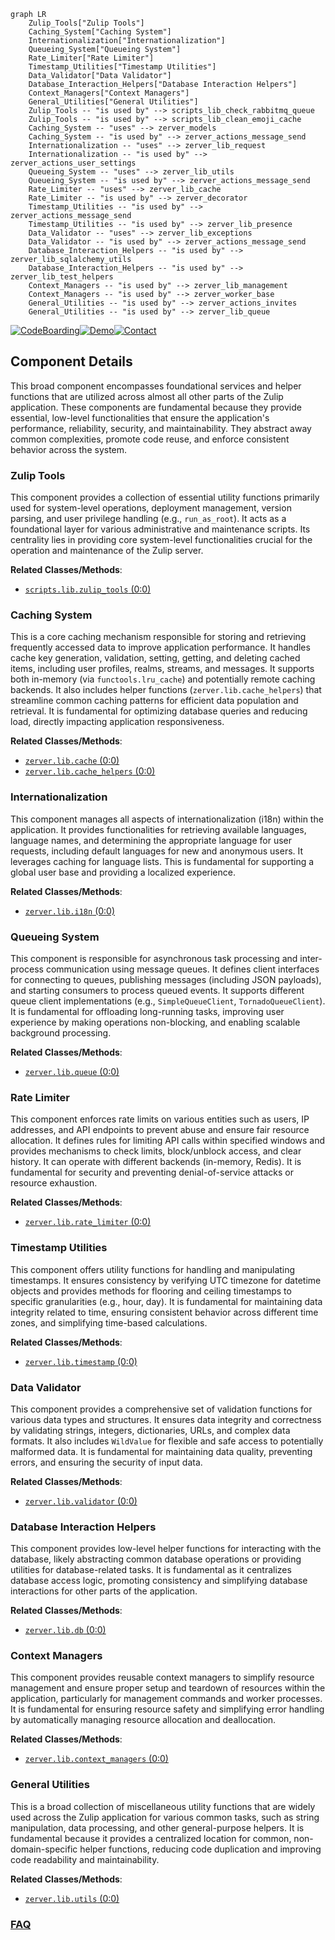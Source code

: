 ```mermaid
graph LR
    Zulip_Tools["Zulip Tools"]
    Caching_System["Caching System"]
    Internationalization["Internationalization"]
    Queueing_System["Queueing System"]
    Rate_Limiter["Rate Limiter"]
    Timestamp_Utilities["Timestamp Utilities"]
    Data_Validator["Data Validator"]
    Database_Interaction_Helpers["Database Interaction Helpers"]
    Context_Managers["Context Managers"]
    General_Utilities["General Utilities"]
    Zulip_Tools -- "is used by" --> scripts_lib_check_rabbitmq_queue
    Zulip_Tools -- "is used by" --> scripts_lib_clean_emoji_cache
    Caching_System -- "uses" --> zerver_models
    Caching_System -- "is used by" --> zerver_actions_message_send
    Internationalization -- "uses" --> zerver_lib_request
    Internationalization -- "is used by" --> zerver_actions_user_settings
    Queueing_System -- "uses" --> zerver_lib_utils
    Queueing_System -- "is used by" --> zerver_actions_message_send
    Rate_Limiter -- "uses" --> zerver_lib_cache
    Rate_Limiter -- "is used by" --> zerver_decorator
    Timestamp_Utilities -- "is used by" --> zerver_actions_message_send
    Timestamp_Utilities -- "is used by" --> zerver_lib_presence
    Data_Validator -- "uses" --> zerver_lib_exceptions
    Data_Validator -- "is used by" --> zerver_actions_message_send
    Database_Interaction_Helpers -- "is used by" --> zerver_lib_sqlalchemy_utils
    Database_Interaction_Helpers -- "is used by" --> zerver_lib_test_helpers
    Context_Managers -- "is used by" --> zerver_lib_management
    Context_Managers -- "is used by" --> zerver_worker_base
    General_Utilities -- "is used by" --> zerver_actions_invites
    General_Utilities -- "is used by" --> zerver_lib_queue
```
[![CodeBoarding](https://img.shields.io/badge/Generated%20by-CodeBoarding-9cf?style=flat-square)](https://github.com/CodeBoarding/GeneratedOnBoardings)[![Demo](https://img.shields.io/badge/Try%20our-Demo-blue?style=flat-square)](https://www.codeboarding.org/demo)[![Contact](https://img.shields.io/badge/Contact%20us%20-%20contact@codeboarding.org-lightgrey?style=flat-square)](mailto:contact@codeboarding.org)

## Component Details

This broad component encompasses foundational services and helper functions that are utilized across almost all other parts of the Zulip application. These components are fundamental because they provide essential, low-level functionalities that ensure the application's performance, reliability, security, and maintainability. They abstract away common complexities, promote code reuse, and enforce consistent behavior across the system.

### Zulip Tools
This component provides a collection of essential utility functions primarily used for system-level operations, deployment management, version parsing, and user privilege handling (e.g., `run_as_root`). It acts as a foundational layer for various administrative and maintenance scripts. Its centrality lies in providing core system-level functionalities crucial for the operation and maintenance of the Zulip server.


**Related Classes/Methods**:

- <a href="https://github.com/zulip/zulip/blob/master/scripts/lib/zulip_tools.py#L0-L0" target="_blank" rel="noopener noreferrer">`scripts.lib.zulip_tools` (0:0)</a>


### Caching System
This is a core caching mechanism responsible for storing and retrieving frequently accessed data to improve application performance. It handles cache key generation, validation, setting, getting, and deleting cached items, including user profiles, realms, streams, and messages. It supports both in-memory (via `functools.lru_cache`) and potentially remote caching backends. It also includes helper functions (`zerver.lib.cache_helpers`) that streamline common caching patterns for efficient data population and retrieval. It is fundamental for optimizing database queries and reducing load, directly impacting application responsiveness.


**Related Classes/Methods**:

- <a href="https://github.com/zulip/zulip/blob/master/zerver/lib/cache.py#L0-L0" target="_blank" rel="noopener noreferrer">`zerver.lib.cache` (0:0)</a>
- <a href="https://github.com/zulip/zulip/blob/master/zerver/lib/cache_helpers.py#L0-L0" target="_blank" rel="noopener noreferrer">`zerver.lib.cache_helpers` (0:0)</a>


### Internationalization
This component manages all aspects of internationalization (i18n) within the application. It provides functionalities for retrieving available languages, language names, and determining the appropriate language for user requests, including default languages for new and anonymous users. It leverages caching for language lists. This is fundamental for supporting a global user base and providing a localized experience.


**Related Classes/Methods**:

- <a href="https://github.com/zulip/zulip/blob/master/zerver/lib/i18n.py#L0-L0" target="_blank" rel="noopener noreferrer">`zerver.lib.i18n` (0:0)</a>


### Queueing System
This component is responsible for asynchronous task processing and inter-process communication using message queues. It defines client interfaces for connecting to queues, publishing messages (including JSON payloads), and starting consumers to process queued events. It supports different queue client implementations (e.g., `SimpleQueueClient`, `TornadoQueueClient`). It is fundamental for offloading long-running tasks, improving user experience by making operations non-blocking, and enabling scalable background processing.


**Related Classes/Methods**:

- <a href="https://github.com/zulip/zulip/blob/master/zerver/lib/queue.py#L0-L0" target="_blank" rel="noopener noreferrer">`zerver.lib.queue` (0:0)</a>


### Rate Limiter
This component enforces rate limits on various entities such as users, IP addresses, and API endpoints to prevent abuse and ensure fair resource allocation. It defines rules for limiting API calls within specified windows and provides mechanisms to check limits, block/unblock access, and clear history. It can operate with different backends (in-memory, Redis). It is fundamental for security and preventing denial-of-service attacks or resource exhaustion.


**Related Classes/Methods**:

- <a href="https://github.com/zulip/zulip/blob/master/zerver/lib/rate_limiter.py#L0-L0" target="_blank" rel="noopener noreferrer">`zerver.lib.rate_limiter` (0:0)</a>


### Timestamp Utilities
This component offers utility functions for handling and manipulating timestamps. It ensures consistency by verifying UTC timezone for datetime objects and provides methods for flooring and ceiling timestamps to specific granularities (e.g., hour, day). It is fundamental for maintaining data integrity related to time, ensuring consistent behavior across different time zones, and simplifying time-based calculations.


**Related Classes/Methods**:

- <a href="https://github.com/zulip/zulip/blob/master/zerver/lib/timestamp.py#L0-L0" target="_blank" rel="noopener noreferrer">`zerver.lib.timestamp` (0:0)</a>


### Data Validator
This component provides a comprehensive set of validation functions for various data types and structures. It ensures data integrity and correctness by validating strings, integers, dictionaries, URLs, and complex data formats. It also includes `WildValue` for flexible and safe access to potentially malformed data. It is fundamental for maintaining data quality, preventing errors, and ensuring the security of input data.


**Related Classes/Methods**:

- <a href="https://github.com/zulip/zulip/blob/master/zerver/lib/validator.py#L0-L0" target="_blank" rel="noopener noreferrer">`zerver.lib.validator` (0:0)</a>


### Database Interaction Helpers
This component provides low-level helper functions for interacting with the database, likely abstracting common database operations or providing utilities for database-related tasks. It is fundamental as it centralizes database access logic, promoting consistency and simplifying database interactions for other parts of the application.


**Related Classes/Methods**:

- <a href="https://github.com/zulip/zulip/blob/master/zerver/lib/db.py#L0-L0" target="_blank" rel="noopener noreferrer">`zerver.lib.db` (0:0)</a>


### Context Managers
This component provides reusable context managers to simplify resource management and ensure proper setup and teardown of resources within the application, particularly for management commands and worker processes. It is fundamental for ensuring resource safety and simplifying error handling by automatically managing resource allocation and deallocation.


**Related Classes/Methods**:

- <a href="https://github.com/zulip/zulip/blob/master/zerver/lib/context_managers.py#L0-L0" target="_blank" rel="noopener noreferrer">`zerver.lib.context_managers` (0:0)</a>


### General Utilities
This is a broad collection of miscellaneous utility functions that are widely used across the Zulip application for various common tasks, such as string manipulation, data processing, and other general-purpose helpers. It is fundamental because it provides a centralized location for common, non-domain-specific helper functions, reducing code duplication and improving code readability and maintainability.


**Related Classes/Methods**:

- <a href="https://github.com/zulip/zulip/blob/master/zerver/lib/utils.py#L0-L0" target="_blank" rel="noopener noreferrer">`zerver.lib.utils` (0:0)</a>




### [FAQ](https://github.com/CodeBoarding/GeneratedOnBoardings/tree/main?tab=readme-ov-file#faq)